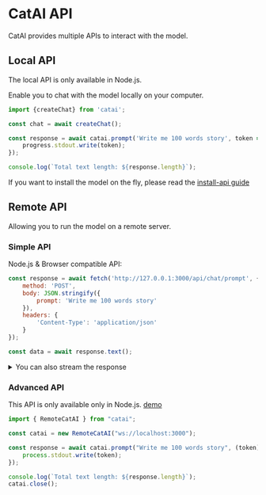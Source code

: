 # CatAI API

CatAI provides multiple APIs to interact with the model.

## Local API

The local API is only available in Node.js.

Enable you to chat with the model locally on your computer.

```ts
import {createChat} from 'catai';

const chat = await createChat();

const response = await catai.prompt('Write me 100 words story', token => {
    progress.stdout.write(token);
});

console.log(`Total text length: ${response.length}`);
```

If you want to install the model on the fly, please read the [install-api guide](./install-api.md)

## Remote API

Allowing you to run the model on a remote server.

### Simple API

Node.js & Browser compatible API:

```js
const response = await fetch('http://127.0.0.1:3000/api/chat/prompt', {
    method: 'POST',
    body: JSON.stringify({
        prompt: 'Write me 100 words story'
    }),
    headers: {
        'Content-Type': 'application/json'
    }
});

const data = await response.text();
```

<details>
  <summary>You can also stream the response</summary>

```js
const response = await fetch('http://127.0.0.1:3000/api/chat/prompt', {
    method: 'POST',
    body: JSON.stringify({
        prompt: 'Write me 100 words story'
    }),
    headers: {
        'Content-Type': 'application/json'
    }
});

const reader = response.body.pipeThrough(new TextDecoderStream())
    .getReader();

while (true) {
    const {value, done} = await reader.read();
    if (done) break;
    console.log('Received', value);
}
```

</details>

### Advanced API

This API is only available only in Node.js.
[demo](../examples/remotecall.js)

```js
import { RemoteCatAI } from "catai";

const catai = new RemoteCatAI("ws://localhost:3000");

const response = await catai.prompt("Write me 100 words story", (token) => {
    process.stdout.write(token);
});

console.log(`Total text length: ${response.length}`);
catai.close();

```
